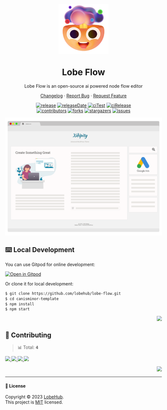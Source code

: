 <a name="readme-top"></a>

<div align="center">
  
<img width="160" src="https://raw.githubusercontent.com/lobehub/.github/main/profile/Logo.webp">

<h1>Lobe Flow</h1>

Lobe Flow is an open-source ai powered node flow editor 
  
[Changelog](./CHANGELOG.md) · [Report Bug][issues-url] · [Request Feature][issues-url]
  
<!-- SHIELD GROUP -->

[![release][release-shield]][release-url]
[![releaseDate][release-date-shield]][release-date-url]
[![ciTest][ci-test-shield]][ci-test-url]
[![ciRelease][ci-release-shield]][ci-release-url]
<br/>
[![contributors][contributors-shield]][contributors-url]
[![forks][forks-shield]][forks-url]
[![stargazers][stargazers-shield]][stargazers-url]
[![issues][issues-shield]][issues-url]
  
![](https://github.com/othneildrew/Best-README-Template/raw/master/images/screenshot.png)

</div>

## ⌨️ Local Development

You can use Gitpod for online development:

[![Open in Gitpod](https://gitpod.io/button/open-in-gitpod.svg)][gitpod-url]

Or clone it for local development:

```bash
$ git clone https://github.com/lobehub/lobe-flow.git
$ cd canisminor-template
$ npm install
$ npm start
```

<div align="right">

[![][back-to-top]](#readme-top)

</div>


## 🤝 Contributing

<!-- CONTRIBUTION GROUP -->

> 📊 Total: <kbd>**4**</kbd>

<a href="https://github.com/canisminor1990" title="canisminor1990">
  <img src="https://avatars.githubusercontent.com/u/17870709?v=4" width="50" />
</a>
<a href="https://github.com/arvinxx" title="arvinxx">
  <img src="https://avatars.githubusercontent.com/u/28616219?v=4" width="50" />
</a>
<a href="https://github.com/apps/dependabot" title="dependabot[bot]">
  <img src="https://avatars.githubusercontent.com/in/29110?v=4" width="50" />
</a>
<a href="https://github.com/actions-user" title="actions-user">
  <img src="https://avatars.githubusercontent.com/u/65916846?v=4" width="50" />
</a>

<!-- CONTRIBUTION END -->

<div align="right">

[![][back-to-top]](#readme-top)

</div>

---
#### 📝 License

Copyright © 2023 [LobeHub][profile-url]. <br />
This project is [MIT](./LICENSE) licensed. 


<!-- LINK GROUP -->

[profile-url]: https://github.com/lobehub
[issues-url]: https://github.com/lobehub/lobe-flow/issues/new/choose
[gitpod-url]: https://gitpod.io/#https://github.com/lobehub/lobe-flow

<!-- SHIELD LINK GROUP -->

[back-to-top]: https://img.shields.io/badge/-BACK_TO_TOP-151515?style=flat-square

<!-- release -->

[release-shield]: https://img.shields.io/npm/v/@lobehub/chat?label=%F0%9F%A4%AF%20NPM
[release-url]: https://www.npmjs.com/package/@lobehub/chat

<!-- releaseDate -->

[release-date-shield]: https://img.shields.io/github/release-date/lobehub/lobe-flow?style=flat
[release-date-url]: https://github.com/lobehub/lobe-flow/releases

<!-- ciTest -->

[ci-test-shield]: https://github.com/lobehub/lobe-flow/workflows/Test%20CI/badge.svg
[ci-test-url]: https://github.com/lobehub/lobe-flow/actions/workflows/test.yml

<!-- ciRelease -->

[ci-release-shield]: https://github.com/lobehub/lobe-flow/workflows/Release%20CI/badge.svg
[ci-release-url]: https://github.com/lobehub/lobe-flow/actions?query=workflow%3ARelease%20CI

<!-- contributors -->

[contributors-shield]: https://img.shields.io/github/contributors/lobehub/lobe-flow.svg?style=flat
[contributors-url]: https://github.com/lobehub/lobe-flow/graphs/contributors

<!-- forks -->

[forks-shield]: https://img.shields.io/github/forks/lobehub/lobe-flow.svg?style=flat
[forks-url]: https://github.com/lobehub/lobe-flow/network/members

<!-- stargazers -->

[stargazers-shield]: https://img.shields.io/github/stars/lobehub/lobe-flow.svg?style=flat
[stargazers-url]: https://github.com/lobehub/lobe-flow/stargazers

<!-- issues -->

[issues-shield]: https://img.shields.io/github/issues/lobehub/lobe-flow.svg?style=flat
[issues-url]: https://img.shields.io/github/issues/lobehub/lobe-flow.svg?style=flat

